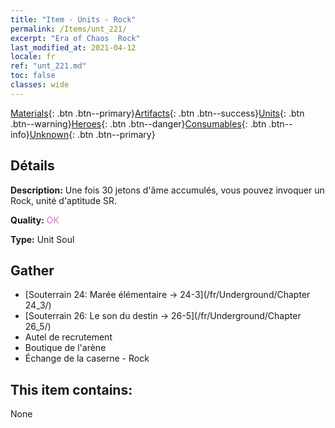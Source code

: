 ```yaml
---
title: "Item - Units - Rock"
permalink: /Items/unt_221/
excerpt: "Era of Chaos  Rock"
last_modified_at: 2021-04-12
locale: fr
ref: "unt_221.md"
toc: false
classes: wide
---
```

 [Materials](/fr/Items/){: .btn .btn--primary}[Artifacts](/fr/Items/Artifacts/){: .btn .btn--success}[Units](/fr/Items/Units/){: .btn .btn--warning}[Heroes](/fr/Items/Heroes/){: .btn .btn--danger}[Consumables](/fr/Items/Consumables/){: .btn .btn--info}[Unknown](/fr/Items/Unknown/){: .btn .btn--primary}

## Détails
 **Description:** Une fois 30 jetons d'âme accumulés, vous pouvez invoquer un Rock, unité d'aptitude SR.

 **Quality:** <span style="color: #DA70D6">OK</span>

 **Type:** Unit Soul

## Gather

*    [Souterrain 24: Marée élémentaire -> 24-3](/fr/Underground/Chapter 24_3/) 
*    [Souterrain 26: Le son du destin -> 26-5](/fr/Underground/Chapter 26_5/) 
*    Autel de recrutement 
*    Boutique de l'arène 
*    Échange de la caserne - Rock 

## This item contains:

  None

